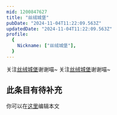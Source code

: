 ```yaml
---
mid: 1200847627
title: "丝绒城堡"
pubDate: "2024-11-04T11:22:09.563Z"
updatedDate: "2024-11-04T11:22:09.563Z"
profile:
  {
    Nickname: ["丝绒城堡"],
  }
---
```


关注[丝绒城堡](https://space.bilibili.com/1200847627)谢谢喵~ 关注[丝绒城堡](https://space.bilibili.com/1200847627)谢谢喵~

## 此条目有待补充
你可以在[这里](https://github.com/Yuhanawa/VTuber.ICU/edit/master/src/content/v/丝绒城堡/index.md)编辑本文
